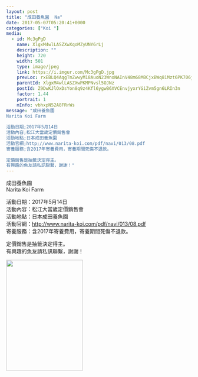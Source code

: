 ```yaml
---
layout: post
title: "成田養魚園  Na" 
date: 2017-05-07T05:20:41+0000 
categories: ["Koi "] 
media:
  - id: Mc3gPgD
    name: XlgxM4wlLASZXwXqoMZyUNY6rLj
    description: ""   
    height: 720
    width: 501
    type: image/jpeg
    link: https://i.imgur.com/Mc3gPgD.jpg
    prevLoc: rxEBLQ4AqgTmZwwyM18AuoN23WnoNAInV48m68MBCjxBWq81Mzt6PK706j65uvOLNyQqAlT769yJK4k8SDlQo1pZmAto89gNDqxyCypVEZzZQyuLBD0yqny8fV6A03ywX7upqPEwKR2BsLXVONJ9X9ckqkMG9GgEFOlwBORjZgIR11jOr67PHknOwMMoDQIVJx4ZQ9RBSoAMnzAlPRID2LVwkrgASKOvm0GwY2TA0Ol9JzWBtkxgVvKB25UnronvXlzkcl3
    parentId: XlgxM4wlLASZXwPKMPNvsl5OJNz
    postId: Z9DwKJlOxDsYon8q9z4Kfl6ygwB6XVCEnvjyxrYGiZvm5gn6LRIn3n
    factor: 1.44
    portrait: 1
    mInfo: vbhxpN52A8FRrWs
message: "成田養魚園  
Narita Koi Farm  
  
活動日期;2017年5月14日  
活動內容;松江大當歲定價銷售會  
活動地點;日本成田養魚園  
活動官網;http;//www.narita-koi.com/pdf/navi/013/08.pdf  
寄養服務;含2017年寄養費用，寄養期間死傷不退款。  
  
定價銷售是抽籤決定得主。  
有興趣的魚友請私訊聯繫，謝謝！"
---
```


成田養魚園  
Narita Koi Farm  
  
活動日期：2017年5月14日  
活動內容：松江大當歲定價銷售會  
活動地點：日本成田養魚園  
活動官網：http://www.narita-koi.com/pdf/navi/013/08.pdf  
寄養服務：含2017年寄養費用，寄養期間死傷不退款。  
  
定價銷售是抽籤決定得主。  
有興趣的魚友請私訊聯繫，謝謝！


[//]: #media:  
<a href="https://i.imgur.com/Mc3gPgD.jpg"><img src="https://i.imgur.com/Mc3gPgD.jpg" height="300" width="208" /></a> 
 
